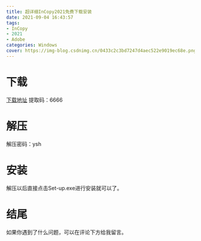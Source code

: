 ```yaml
---
title: 超详细InCopy2021免费下载安装
date: 2021-09-04 16:43:57
tags:
- InCopy
- 2021
- Adobe
categories: Windows
cover: https://img-blog.csdnimg.cn/0433c2c3bd7247d4aec522e9019ec68e.png
---
```


# 下载
[下载地址](https://pan.baidu.com/s/11DRRGjx77VF95U0ZIBJCug)
提取码：6666

# 解压
解压密码：ysh

# 安装
解压以后直接点击Set-up.exe进行安装就可以了。

# 结尾
如果你遇到了什么问题，可以在评论下方给我留言。
